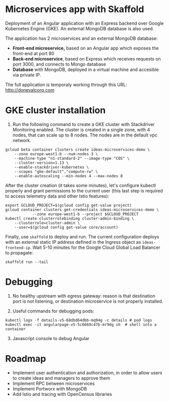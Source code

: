 # Microservices app with Skaffold

Deployment of an Angular application with an Express backend over Google Kubernetes Engine (GKE).
An external MongoDB database is also used.

The application has 2 microservices and an external MongoDB database:
- **Front-end microservice,** based on an Angular app which exposes the front-end at port 80
- **Back-end microservice**, based on Express which receives requests on port 3000, and connects to Mongo database
- **Database** with MongoDB, deployed in a virtual machine and accesible via private IP.

The full application is temporaly working through this URL: http://donevalcorp.com

# GKE cluster installation

1) Run the following command to create a GKE cluster with Stackdriver Monitoring enabled. The cluster is created in a single zone, with 4 nodes, that can scale up to 8 nodes. The nodes are in the default vpc network.

```
gcloud beta container clusters create ideas-microservices-demo \
    --zone europe-west1-b --num-nodes 3 \
    --machine-type "n1-standard-2" --image-type "COS" \
    --cluster-version=1.13 \
    --enable-stackdriver-kubernetes \
    --scopes "gke-default","compute-rw" \
    --enable-autoscaling --min-nodes 4 --max-nodes 8
```

After the cluster creation (it takes some minutes), let's configure kubectl properly
and grant permissions to the current user (this last step is required to access telemetry data and other Istio features):

```
export GCLOUD_PROJECT=$(gcloud config get-value project)
gcloud container clusters get-credentials ideas-microservices-demo \
            --zone europe-west1-b --project $GCLOUD_PROJECT
kubectl create clusterrolebinding cluster-admin-binding \
    --clusterrole=cluster-admin \
    --user=$(gcloud config get-value core/account)
```

Finally, use `skaffold` to deploy and run. The current configuration deploys with an external static IP address defined in the Ingress object as `ideas-frontend-ip`. Wait 5-10 minutes for the Google Cloud Global Load Balancer to propagate:
```
skaffold run --tail
```
<!--
To verify the installation, let's check corresponding Kubernetes pods and services are deployed using the following command:
istio-pilot-, istio-galley-, istio-policy-, istio-telemetry-, istio-ingressgateway-, istio-sidecar-injector-, and istio-citadel-.
```
kubectl get service -n istio-system
kubectl get pods -n istio-system
```

# Installation of istioctl tool

Similar to kubectl for Kubernetes, this is the tool used to manage Istio, including network routing and security policies.
To avoid errors, make sure you download the same Istioversion used in tour GKE cluster:
```
$ curl -L https://git.io/getLatestIstio | ISTIO_VERSION=1.11 sh -
$ istioctl version
```


# Cloning this directory and deploying the app into GKE

If you have not done it, let's build and push both dockers into Container Registry:

```bash
docker build -t gcr.io/third-pulsar-248314/ideas-angular:v8 -t gcr.io/third-pulsar-248314/ideas-angular:v8 .
gcloud docker -- push gcr.io/third-pulsar-248314/ideas-angular:v8

docker build -t gcr.io/third-pulsar-248314/ideas-express:v6 -t gcr.io/third-pulsar-248314/ideas-express:latest .
gcloud docker -- push gcr.io/third-pulsar-248314/ideas-express:v6 

docker build  -t gcr.io/third-pulsar-248314/ideas-mongodb:v3 -t gcr.io/third-pulsar-248314/ideas-mongodb:latest .
gcloud docker -- push gcr.io/third-pulsar-248314/ideas-mongodb:v3
```

To execute the application, let's take a look at the main yaml file `ideas.yaml`.
The file to be deployed is not that one, but the one generated by `istioctl kube-inject`, which adds the sidecar proxies. `istioctl kube-inject` takes a Kubernetes YAML file as input, and outputs a version of that YAML which includes the Istio proxy:
```
kubectl apply -f <(istioctl kube-inject -f ideas.yaml)
```

Now we need an Istio gateway to make our application to be accesible from outside our GKE cluster.
(second command verifies the external IP address of the gateway): 
```
kubectl apply -f ideas-gateway.yaml
kubectl get svc istio-ingressgateway -n istio-system
```
-->



# Debugging
1) No healthy upstream with egress gateway: reason is that destination port is not listening, or destination microservice is not properly installed.

2) Useful commands for debugging pods: 
```
kubectl logs -f details-v5-68dbd64dbb-mq94g -c details # pod logs
kubectl exec -it angularpage-v5-5c6669c47b-mr9dg sh  # shell into a container
```

3) Javascript console to debug Angular
<!--
3) Useful commands for debugging Istio:
```
istioctl proxy-status
istioctl get gateways
istioctl get virtualservices
# Check istio ingress port listeners
kubectl exec -t -n istio-system $(kubectl get pod -l app=istio-ingressgateway -n istio-system | grep "istio-ingressgateway" | awk '{print $1}') -- netstat -lptnu 
```


```bash
docker build -t gcr.io/<PROJECT_ID>/ideas-express:latest .
gcloud docker -- push gcr.io/<PROJECT_ID>/ideas-express:latest 
kubectl run ideas-express --image gcr.io/<PROJECT_ID>/ideas-express:latest --port 3000
kubectl expose deployment ideas-express --type "LoadBalancer" 
kubectl get services
```

Same for **Angular container** (note port 80 instead of 4200)
```bash
docker build -t gcr.io/<PROJECT_ID>/ideas-angular:latest .
gcloud docker -- push gcr.io/<PROJECT_ID>/ideas-angular:latest 
kubectl run ideas-angular --image gcr.io/<PROJECT_ID>/ideas-angular:latest --port 80
kubectl expose deployment ideas-angular --type "LoadBalancer" 
kubectl get services
```

For MongoDB, the deployment as a microservice is as follows:
```bash
TO BE DONE
```
-->
# Roadmap
- Implement user authentication and authorization, in order to allow users to create ideas and managers to approve them
- Implement RPC between microservices
- Implement Portworx with MongoDB
- Add Istio and tracing with OpenCensus libraries